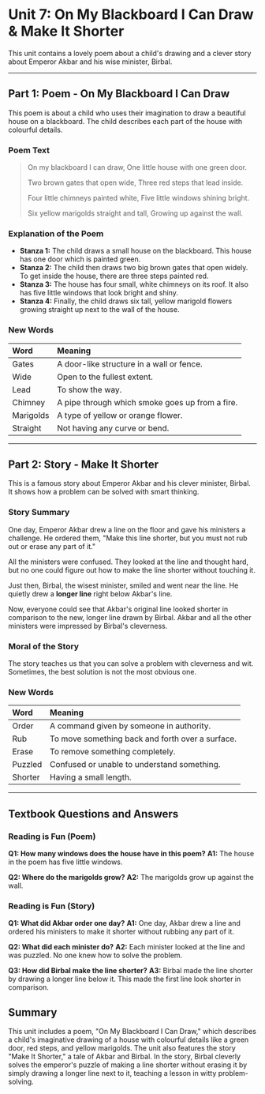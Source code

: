 # Unit 7: On My Blackboard I Can Draw & Make It Shorter

This unit contains a lovely poem about a child's drawing and a clever story about Emperor Akbar and his wise minister, Birbal.

---

## Part 1: Poem - On My Blackboard I Can Draw

This poem is about a child who uses their imagination to draw a beautiful house on a blackboard. The child describes each part of the house with colourful details.

### Poem Text

> On my blackboard I can draw,
> One little house with one green door.
>
> Two brown gates that open wide,
> Three red steps that lead inside.
>
> Four little chimneys painted white,
> Five little windows shining bright.
>
> Six yellow marigolds straight and tall,
> Growing up against the wall.

### Explanation of the Poem

*   **Stanza 1:** The child draws a small house on the blackboard. This house has one door which is painted green.
*   **Stanza 2:** The child then draws two big brown gates that open widely. To get inside the house, there are three steps painted red.
*   **Stanza 3:** The house has four small, white chimneys on its roof. It also has five little windows that look bright and shiny.
*   **Stanza 4:** Finally, the child draws six tall, yellow marigold flowers growing straight up next to the wall of the house.

### New Words

| Word | Meaning |
| :--- | :--- |
| Gates | A door-like structure in a wall or fence. |
| Wide | Open to the fullest extent. |
| Lead | To show the way. |
| Chimney | A pipe through which smoke goes up from a fire. |
| Marigolds | A type of yellow or orange flower. |
| Straight | Not having any curve or bend. |

---

## Part 2: Story - Make It Shorter

This is a famous story about Emperor Akbar and his clever minister, Birbal. It shows how a problem can be solved with smart thinking.

### Story Summary

One day, Emperor Akbar drew a line on the floor and gave his ministers a challenge. He ordered them, "Make this line shorter, but you must not rub out or erase any part of it."

All the ministers were confused. They looked at the line and thought hard, but no one could figure out how to make the line shorter without touching it.

Just then, Birbal, the wisest minister, smiled and went near the line. He quietly drew a **longer line** right below Akbar's line.

Now, everyone could see that Akbar's original line looked shorter in comparison to the new, longer line drawn by Birbal. Akbar and all the other ministers were impressed by Birbal's cleverness.

### Moral of the Story

The story teaches us that you can solve a problem with cleverness and wit. Sometimes, the best solution is not the most obvious one.

### New Words

| Word | Meaning |
| :--- | :--- |
| Order | A command given by someone in authority. |
| Rub | To move something back and forth over a surface. |
| Erase | To remove something completely. |
| Puzzled | Confused or unable to understand something. |
| Shorter | Having a small length. |

---

## Textbook Questions and Answers

### Reading is Fun (Poem)

**Q1: How many windows does the house have in this poem?**
**A1:** The house in the poem has five little windows.

**Q2: Where do the marigolds grow?**
**A2:** The marigolds grow up against the wall.

### Reading is Fun (Story)

**Q1: What did Akbar order one day?**
**A1:** One day, Akbar drew a line and ordered his ministers to make it shorter without rubbing any part of it.

**Q2: What did each minister do?**
**A2:** Each minister looked at the line and was puzzled. No one knew how to solve the problem.

**Q3: How did Birbal make the line shorter?**
**A3:** Birbal made the line shorter by drawing a longer line below it. This made the first line look shorter in comparison.

## Summary

This unit includes a poem, "On My Blackboard I Can Draw," which describes a child's imaginative drawing of a house with colourful details like a green door, red steps, and yellow marigolds. The unit also features the story "Make It Shorter," a tale of Akbar and Birbal. In the story, Birbal cleverly solves the emperor's puzzle of making a line shorter without erasing it by simply drawing a longer line next to it, teaching a lesson in witty problem-solving.